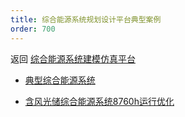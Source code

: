 ```yaml
---
title: 综合能源系统规划设计平台典型案例
order: 700
---
```


返回 [综合能源系统建模仿真平台](../index.md)

- [典型综合能源系统](./demo_case/index.md)
  
- [含风光储综合能源系统8760h运行优化](./8760h_case/index.md)
  

